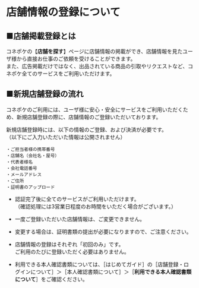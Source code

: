 # 店舗情報の登録について

## ■店舗掲載登録とは

コネポケの【**店舗を探す**】ページに店舗情報の掲載ができ、店舗情報を見たユーザ様から直接お仕事のご依頼を受けることができます。  
また、広告掲載だけではなく、出品されている商品の引取やリクエストなど、コネポケ全てのサービスをご利用いただけます。

## ■新規店舗登録の流れ

コネポケのご利用には、ユーザ様に安心・安全にサービスをご利用いただくため、新規店舗登録の際に、店舗情報のご登録いただいております。

新規店舗登録時には、以下の情報のご登録、および決済が必要です。  
（以下にご入力いただいた情報は公開されません）

    ・ご担当者様の携帯番号
    ・店舗名（会社名・屋号）
    ・代表者様名
    ・会社電話番号
    ・メールアドレス
    ・ご住所
    ・証明書のアップロード

- 認証完了後に全てのサービスがご利用いただけます。  
（確認処理には3営業日程度のお時間をいただく場合がございます。）

- 一度ご登録いただいた店舗情報は、ご変更できません。

- 変更する場合は、証明書類の提出が必要になりますので、ご注意ください。

- 店舗情報の登録はそれぞれ「初回のみ」です。  
ご利用のたびに登録いただく必要はありません。

- 利用できる本人確認書類については、［はじめてガイド］の［店舗登録・ログインについて］＞［本人確認書類について］＞［**利用できる本人確認書類について**］をご確認ください。